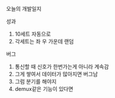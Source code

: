 오늘의 개발일지

성과
1. 10세트 자동으로
2. 각세트는 좌 우 가운데 랜덤

버그
1. 통신할 때 신호가 한번가는게 아니라 계속감
2. 그게 쌓여서 데이터가 많아지면 버그남
3. 그럼 분기를 해야지
4. demux같은 기능이 있다면 
